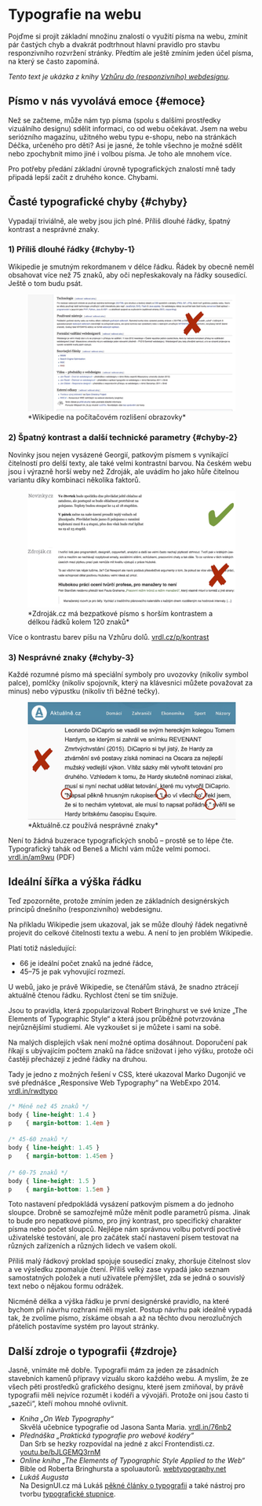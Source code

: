 # Typografie na webu

Pojďme si projít základní množinu znalostí o využití písma na webu, zmínit pár častých chyb a dvakrát podtrhnout hlavní pravidlo pro stavbu responzivního rozvržení stránky. Předtím ale ještě zmíním jeden účel písma, na který se často zapomíná. 

<div class="web-only" markdown="1">

_Tento text je ukázka z knihy [Vzhůru do (responziv­ního) webdesignu](https://www.vzhurudolu.cz/kniha-responzivni-design/)._

</div>

## Písmo v nás vyvolává emoce {#emoce}

Než se začteme, může nám typ písma (spolu s dalšími prostředky vizuálního designu) sdělit informaci, co od webu očekávat. Jsem na webu seriózního magazínu, užitného webu typu e-shopu, nebo na stránkách Déčka, určeného pro děti? Asi je jasné, že tohle všechno je možné sdělit nebo zpochybnit mimo jiné i volbou písma. Je toho ale mnohem více.

Pro potřeby předání základní úrovně typografických znalostí mně tady připadá lepší začít z druhého konce. Chybami.

## Časté typografické chyby {#chyby}

Vypadají triviálně, ale weby jsou jich plné. Příliš dlouhé řádky, špatný kontrast a nesprávné znaky.

### 1) Příliš dlouhé řádky {#chyby-1}

Wikipedie je smutným rekordmanem v délce řádku. Řádek by obecně neměl obsahovat více než 75 znaků, aby oči nepřeskakovaly na řádky sousedící. Ještě o tom budu psát.

<figure>
<img src="../dist/images/original/typografie-16.jpg" alt="">
<figcaption markdown="1">    
*Wikipedie na počítačovém rozlišení obrazovky*
</figcaption> 
</figure>

### 2) Špatný kontrast a další technické parametry {#chyby-2}

Novinky jsou nejen vysázené Georgií, patkovým písmem s vynikající čitelností pro delší texty, ale také velmi kontrastní barvou. Na českém webu jsou i výrazně horší weby než Zdroják, ale uvádím ho jako hůře čitelnou variantu díky kombinaci několika faktorů. 

<figure>
<img src="../dist/images/original/typografie-17.jpg" alt="">
<figcaption markdown="1">
*Zdroják.cz má bezpatkové písmo s horším kontrastem a délkou řádků kolem 120 znaků*
</figcaption>
</figure>

Více o kontrastu barev píšu na Vzhůru dolů. [vrdl.cz/p/kontrast](https://www.vzhurudolu.cz/prirucka/kontrast)

### 3) Nesprávné znaky  {#chyby-3}

Každé rozumné písmo má speciální symboly pro uvozovky (nikoliv symbol palce), pomlčky (nikoliv spojovník, který na klávesnici můžete považovat za minus) nebo výpustku (nikoliv tři běžné tečky). 

<figure>
<img src="../dist/images/original/typografie-18.jpg" alt="">
<figcaption markdown="1">
*Aktuálně.cz používá nesprávné znaky*
</figcaption> 
</figure>

Není to žádná buzerace typografických snobů – prostě se to lépe čte. Typografický tahák od Beneš a Michl vám může velmi pomoci. [vrdl.in/am9wu](http://blog.benes-michl.cz/data/blog/typographic_cheatsheet_1_1.pdf) (PDF)

## Ideální šířka a výška řádku

Teď zpozorněte, protože zmíním jeden ze základních designérských principů dnešního (responzivního) webdesignu.

Na příkladu Wikipedie jsem ukazoval, jak se může dlouhý řádek negativně projevit do celkové čitelnosti textu a webu. A není to jen problém Wikipedie.

Platí totiž následující:

- 66 je ideální počet znaků na jedné řádce,
- 45–75 je pak vyhovující rozmezí.

U webů, jako je právě Wikipedie, se čtenářům stává, že snadno ztrácejí aktuálně čtenou řádku. Rychlost čtení se tím snižuje.

Jsou to pravidla, která zpopularizoval Robert Bringhurst ve své knize „The Elements of Typographic Style“ a která jsou průběžně potvrzována nejrůznějšími studiemi. Ale vyzkoušet si je můžete i sami na sobě. 

Na malých displejích však není možné optima dosáhnout. Doporučení pak říkají s ubývajícím počtem znaků na řádce snižovat i jeho výšku, protože oči častěji přecházejí z jedné řádky na druhou. 


Tady je jedno z možných řešení v CSS, které ukazoval Marko Dugonjić ve své přednášce „Responsive Web Typography“ na WebExpo 2014. [vrdl.in/rwdtypo](https://speakerdeck.com/maratz/responsive-web-typography-at-webexpo)


```css
/* Méně než 45 znaků */
body { line-height: 1.4 }
p    { margin-bottom: 1.4em }

/* 45-60 znaků */
body { line-height: 1.45 }
p    { margin-bottom: 1.45em }

/* 60-75 znaků */
body { line-height: 1.5 }
p    { margin-bottom: 1.5em }
```

Toto nastavení předpokládá vysázení patkovým písmem a do jednoho sloupce. Drobně se samozřejmě může měnit podle parametrů písma. Jinak to bude pro nepatkové písmo, pro jiný kontrast, pro specifický charakter písma nebo počet sloupců. Nejlépe nám správnou volbu potvrdí poctivé uživatelské testování, ale pro začátek stačí nastavení písem testovat na různých zařízeních a různých lidech ve vašem okolí.

Příliš malý řádkový proklad spojuje sousedící znaky, zhoršuje čitelnost slov a ve výsledku zpomaluje čtení. Příliš velký zase vypadá jako seznam samostatných položek a nutí uživatele přemýšlet, zda se jedná o souvislý text nebo o nějakou formu odrážek.

Nicméně délka a výška řádku je první designérské pravidlo, na které bychom při návrhu rozhraní měli myslet. Postup návrhu pak ideálně vypadá tak, že zvolíme písmo, získáme obsah a až na těchto dvou nerozlučných přátelích postavíme systém pro layout stránky.

## Další zdroje o typografii  {#zdroje}

Jasně, vnímáte mě dobře. Typografii mám za jeden ze zásadních stavebních kamenů přípravy vizuálu skoro každého webu. A myslím, že ze všech pěti prostředků grafického designu, které jsem zmiňoval, by právě typografii měli nejvíce rozumět i kodéři a vývojáři. Protože oni jsou často ti „sazeči“, kteří mohou mnohé ovlivnit.

* *Kniha „On Web Typography“*  
Skvělá učebnice typografie od Jasona Santa Maria. [vrdl.in/76nb2](https://abookapart.com/products/on-web-typography)
* *Přednáška „Praktická typografie pro webové kodéry“*  
Dan Srb se hezky rozpovídal na jedné z akcí Frontendisti.cz. [youtu.be/bJLGEMQ3rnM](https://youtu.be/bJLGEMQ3rnM)
* *Online kniha „The Elements of Typographic Style Applied to the Web“*  
Bible od Roberta Bringhursta a spoluautorů. [webtypography.net](http://webtypography.net/toc/)
* *Lukáš Augusta*  
Na DesignUI.cz má Lukáš [pěkné články o typografii](https://www.designui.cz/lekce/na-typografii-v-ui-nezalezi-nebo-ano) a také nástroj pro tvorbu [typografické stupnice](https://www.designui.cz/typograficka-stupnice).
